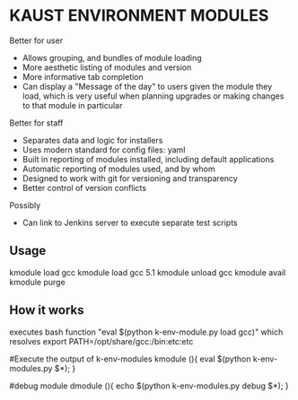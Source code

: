 KAUST ENVIRONMENT MODULES
=========================

Better for user
 * Allows grouping, and bundles of module loading
 * More aesthetic listing of modules and version
 * More informative tab completion
 * Can display a "Message of the day" to users given the module they load, which is very useful when planning upgrades or making changes to that module in particular

Better for staff
 * Separates data and logic for installers
 * Uses modern standard for config files: yaml
 * Built in reporting of modules installed, including default applications
 * Automatic reporting of modules used, and by whom
 * Designed to work with git for versioning and transparency
 * Better control of version conflicts

Possibly
 * Can link to Jenkins server to execute separate test scripts


Usage
-----
kmodule load gcc
kmodule load gcc 5.1
kmodule unload gcc
kmodule avail
kmodule purge

How it works
------------
executes bash function  "eval $(python k-env-module.py load gcc)"
which resolves
export PATH=/opt/share/gcc:/bin:etc:etc


#Execute the output of k-env-modules
kmodule (){ eval $(python k-env-modules.py $*); }

#debug module
dmodule (){ echo $(python k-env-modules.py debug $*); }


